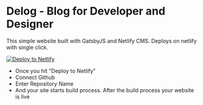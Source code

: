 # Delog - Blog for Developer and Designer
This simple website built with GatsbyJS and Netlify CMS. Deploys on netlify with single click.

[![Deploy to Netlify](https://www.netlify.com/img/deploy/button.svg)](https://app.netlify.com/start/deploy?repository=hhttps://github.com/W3Layouts/delog/)

* Once you hit "Deploy to Netlify"
* Connect Github
* Enter Repository Name
* And your site starts build process. After the build process your website is live
